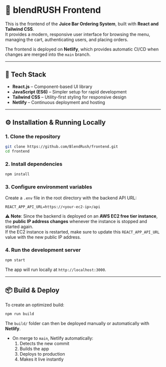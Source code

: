 # 🍹 blendRUSH Frontend

This is the frontend of the **Juice Bar Ordering System**, built with **React and Tailwind CSS**.  
It provides a modern, responsive user interface for browsing the menu, managing the cart, authenticating users, and placing orders.

The frontend is deployed on **Netlify**, which provides automatic CI/CD when changes are merged into the `main` branch.

---

## 🚀 Tech Stack
- **React.js** – Component-based UI library  
- **JavaScript (ES6)** – Simpler setup for rapid development  
- **Tailwind CSS** – Utility-first styling for responsive design  
- **Netlify** – Continuous deployment and hosting  

---

## ⚙️ Installation & Running Locally

### 1. Clone the repository
```bash
git clone https://github.com/BlendRush/frontend.git
cd frontend
```

### 2. Install dependencies
```bash
npm install
```

### 3. Configure environment variables
Create a `.env` file in the root directory with the backend API URL:
```
REACT_APP_API_URL=https://<your-ec2-ip>/api
```

⚠️ **Note**: Since the backend is deployed on an **AWS EC2 free tier instance**, the **public IP address changes** whenever the instance is stopped and started again.  
If the EC2 instance is restarted, make sure to update this `REACT_APP_API_URL` value with the new public IP address.

### 4. Run the development server
```bash
npm start
```

The app will run locally at `http://localhost:3000`.

---

## 📦 Build & Deploy
To create an optimized build:
```bash
npm run build
```

The `build/` folder can then be deployed manually or automatically with **Netlify**.

- On merge to `main`, Netlify automatically:
  1. Detects the new commit  
  2. Builds the app  
  3. Deploys to production  
  4. Makes it live instantly  

